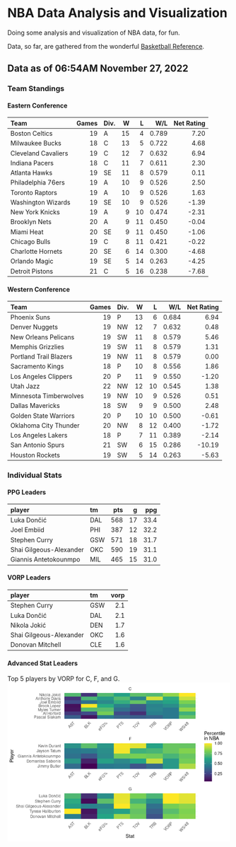 # NBA Data Analysis and Visualization

Doing some analysis and visualization of NBA data, for fun.

Data, so far, are gathered from the wonderful [Basketball
Reference](https://www.basketball-reference.com/).

## Data as of 06:54AM November 27, 2022

### Team Standings

#### Eastern Conference

| Team                | Games | Div. |   W |   L |   W/L | Net Rating |
|:--------------------|------:|:-----|----:|----:|------:|-----------:|
| Boston Celtics      |    19 | A    |  15 |   4 | 0.789 |       7.20 |
| Milwaukee Bucks     |    18 | C    |  13 |   5 | 0.722 |       4.68 |
| Cleveland Cavaliers |    19 | C    |  12 |   7 | 0.632 |       6.94 |
| Indiana Pacers      |    18 | C    |  11 |   7 | 0.611 |       2.30 |
| Atlanta Hawks       |    19 | SE   |  11 |   8 | 0.579 |       0.11 |
| Philadelphia 76ers  |    19 | A    |  10 |   9 | 0.526 |       2.50 |
| Toronto Raptors     |    19 | A    |  10 |   9 | 0.526 |       1.63 |
| Washington Wizards  |    19 | SE   |  10 |   9 | 0.526 |      -1.39 |
| New York Knicks     |    19 | A    |   9 |  10 | 0.474 |      -2.31 |
| Brooklyn Nets       |    20 | A    |   9 |  11 | 0.450 |      -0.04 |
| Miami Heat          |    20 | SE   |   9 |  11 | 0.450 |      -1.06 |
| Chicago Bulls       |    19 | C    |   8 |  11 | 0.421 |      -0.22 |
| Charlotte Hornets   |    20 | SE   |   6 |  14 | 0.300 |      -4.68 |
| Orlando Magic       |    19 | SE   |   5 |  14 | 0.263 |      -4.25 |
| Detroit Pistons     |    21 | C    |   5 |  16 | 0.238 |      -7.68 |

#### Western Conference

| Team                   | Games | Div. |   W |   L |   W/L | Net Rating |
|:-----------------------|------:|:-----|----:|----:|------:|-----------:|
| Phoenix Suns           |    19 | P    |  13 |   6 | 0.684 |       6.94 |
| Denver Nuggets         |    19 | NW   |  12 |   7 | 0.632 |       0.48 |
| New Orleans Pelicans   |    19 | SW   |  11 |   8 | 0.579 |       5.46 |
| Memphis Grizzlies      |    19 | SW   |  11 |   8 | 0.579 |       1.31 |
| Portland Trail Blazers |    19 | NW   |  11 |   8 | 0.579 |       0.00 |
| Sacramento Kings       |    18 | P    |  10 |   8 | 0.556 |       1.86 |
| Los Angeles Clippers   |    20 | P    |  11 |   9 | 0.550 |      -1.20 |
| Utah Jazz              |    22 | NW   |  12 |  10 | 0.545 |       1.38 |
| Minnesota Timberwolves |    19 | NW   |  10 |   9 | 0.526 |       0.51 |
| Dallas Mavericks       |    18 | SW   |   9 |   9 | 0.500 |       2.48 |
| Golden State Warriors  |    20 | P    |  10 |  10 | 0.500 |      -0.61 |
| Oklahoma City Thunder  |    20 | NW   |   8 |  12 | 0.400 |      -1.72 |
| Los Angeles Lakers     |    18 | P    |   7 |  11 | 0.389 |      -2.14 |
| San Antonio Spurs      |    21 | SW   |   6 |  15 | 0.286 |     -10.19 |
| Houston Rockets        |    19 | SW   |   5 |  14 | 0.263 |      -5.63 |

### Individual Stats

#### PPG Leaders

| player                  | tm  | pts |   g |  ppg |
|:------------------------|:----|----:|----:|-----:|
| Luka Dončić             | DAL | 568 |  17 | 33.4 |
| Joel Embiid             | PHI | 387 |  12 | 32.2 |
| Stephen Curry           | GSW | 571 |  18 | 31.7 |
| Shai Gilgeous-Alexander | OKC | 590 |  19 | 31.1 |
| Giannis Antetokounmpo   | MIL | 465 |  15 | 31.0 |

#### VORP Leaders

| player                  | tm  | vorp |
|:------------------------|:----|-----:|
| Stephen Curry           | GSW |  2.1 |
| Luka Dončić             | DAL |  2.1 |
| Nikola Jokić            | DEN |  1.7 |
| Shai Gilgeous-Alexander | OKC |  1.6 |
| Donovan Mitchell        | CLE |  1.6 |

#### Advanced Stat Leaders

Top 5 players by VORP for C, F, and G.
![](README_files/figure-gfm/README-unnamed-chunk-7-1.png)<!-- -->
